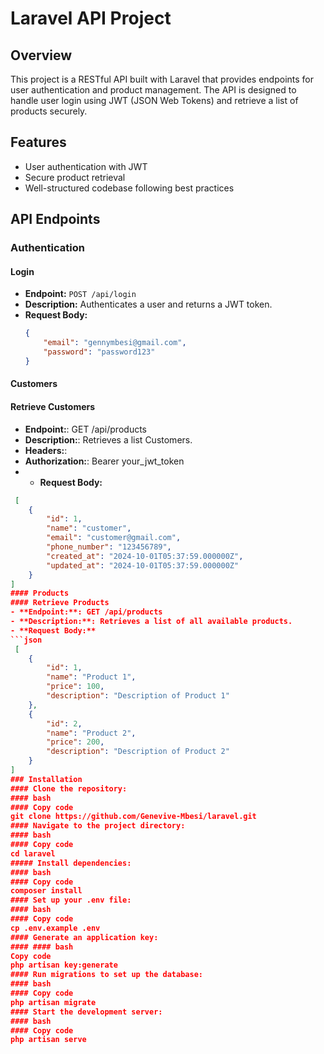 # Laravel API Project

## Overview
This project is a RESTful API built with Laravel that provides endpoints for user authentication and product management. The API is designed to handle user login using JWT (JSON Web Tokens) and retrieve a list of products securely.

## Features
- User authentication with JWT
- Secure product retrieval
- Well-structured codebase following best practices

## API Endpoints

### Authentication

#### Login
- **Endpoint:** `POST /api/login`
- **Description:** Authenticates a user and returns a JWT token.
- **Request Body:**
  ```json
  {
      "email": "gennymbesi@gmail.com",
      "password": "password123"
  }

#### Customers
#### Retrieve Customers
- **Endpoint:**: GET /api/products
- **Description:**: Retrieves a list Customers.
- **Headers:**:
- **Authorization:**: Bearer your_jwt_token
- - **Request Body:**
```json
 [
    {
        "id": 1,
        "name": "customer",
        "email": "customer@gmail.com",
        "phone_number": "123456789",
        "created_at": "2024-10-01T05:37:59.000000Z",
        "updated_at": "2024-10-01T05:37:59.000000Z"
    }
]
#### Products
#### Retrieve Products
- **Endpoint:**: GET /api/products
- **Description:**: Retrieves a list of all available products.
- **Request Body:**
```json
 [
    {
        "id": 1,
        "name": "Product 1",
        "price": 100,
        "description": "Description of Product 1"
    },
    {
        "id": 2,
        "name": "Product 2",
        "price": 200,
        "description": "Description of Product 2"
    }
] 
### Installation
#### Clone the repository:
#### bash
#### Copy code
git clone https://github.com/Genevive-Mbesi/laravel.git
#### Navigate to the project directory:
#### bash
#### Copy code
cd laravel
##### Install dependencies:
#### bash
#### Copy code
composer install
#### Set up your .env file:
#### bash
#### Copy code
cp .env.example .env
#### Generate an application key:
#### #### bash
Copy code
php artisan key:generate
#### Run migrations to set up the database:
#### bash
#### Copy code
php artisan migrate
#### Start the development server:
#### bash
#### Copy code
php artisan serve